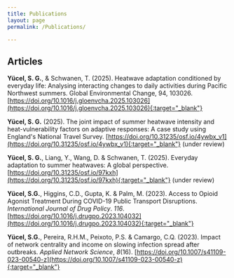 ```yaml
---
title: Publications
layout: page
permalink: /Publications/

---
```

## Articles

**Yücel, S. G.**, & Schwanen, T. (2025). Heatwave adaptation conditioned by everyday life: Analysing interacting changes to daily activities during Pacific Northwest summers. Global Environmental Change, 94, 103026. [https://doi.org/10.1016/j.gloenvcha.2025.103026](https://doi.org/10.1016/j.gloenvcha.2025.103026){:target="_blank"}


**Yücel, S. G.** (2025). The joint impact of summer heatwave intensity and heat-vulnerability factors on adaptive responses: A case study using England's National Travel Survey. [https://doi.org/10.31235/osf.io/4ywbx_v1](https://doi.org/10.31235/osf.io/4ywbx_v1){:target="_blank"} (under review)


**Yücel, S. G.**, Liang, Y., Wang, D. & Schwanen, T. (2025). Everyday adaptation to summer heatwaves: A global perspective. [https://doi.org/10.31235/osf.io/97kxh](https://doi.org/10.31235/osf.io/97kxh){:target="_blank"} (under review)


**Yücel, S.G.**, Higgins, C.D., Gupta, K. & Palm, M. (2023). Access to Opioid Agonist Treatment During COVID-19 Public Transport Disruptions. <i>International Journal of Drug Policy</i>. <i>116</i>. [https://doi.org/10.1016/j.drugpo.2023.104032](https://doi.org/10.1016/j.drugpo.2023.104032){:target="_blank"}


**Yücel, S.G.**, Pereira, R.H.M., Peixoto, P.S. & Camargo, C.Q. (2023). Impact of network centrality and income on slowing infection spread after outbreaks. <i>Applied Network Science</i>, <i>8</i>(16). [https://doi.org/10.1007/s41109-023-00540-z](https://doi.org/10.1007/s41109-023-00540-z){:target="_blank"}


<br/>

